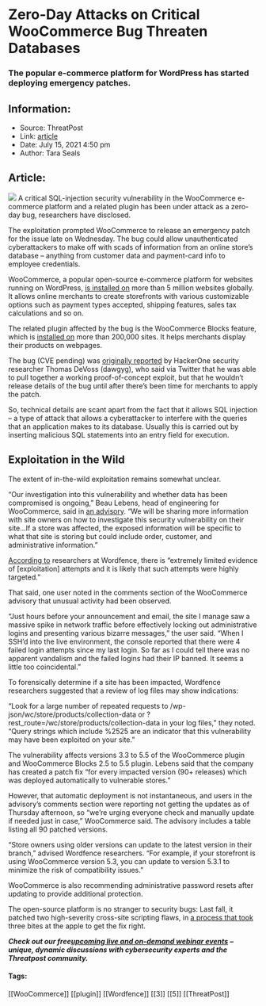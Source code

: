 # Zero-Day Attacks on Critical WooCommerce Bug Threaten Databases
### The popular e-commerce platform for WordPress has started deploying emergency patches.

## Information:
+ Source: ThreatPost
+ Link: [article](https://kasperskycontenthub.com/threatpost-global/?p=167846)
+ Date: July 15, 2021  4:50 pm
+ Author: Tara Seals


## Article:
![](https://media.threatpost.com/wp-content/uploads/sites/103/2021/07/15163744/woocommerce.jpg)
A critical SQL-injection security vulnerability in the WooCommerce e-commerce platform and a related plugin has been under attack as a zero-day bug, researchers have disclosed.


The exploitation prompted WooCommerce to release an emergency patch for the issue late on Wednesday. The bug could allow unauthenticated cyberattackers to make off with scads of information from an online store’s database – anything from customer data and payment-card info to employee credentials.


WooCommerce, a popular open-source e-commerce platform for websites running on WordPress, [is installed on](https://wordpress.org/plugins/woocommerce/) more than 5 million websites globally. It allows online merchants to create storefronts with various customizable options such as payment types accepted, shipping features, sales tax calculations and so on.



The related plugin affected by the bug is the WooCommerce Blocks feature, which is [installed on](https://wordpress.org/plugins/woo-gutenberg-products-block/) more than 200,000 sites. It helps merchants display their products on webpages.


The bug (CVE pending) was [originally reported](https://twitter.com/thedawgyg/status/1415479999705096194) by HackerOne security researcher Thomas DeVoss (dawgyg), who said via Twitter that he was able to pull together a working proof-of-concept exploit, but that he wouldn’t release details of the bug until after there’s been time for merchants to apply the patch.


So, technical details are scant apart from the fact that it allows SQL injection – a type of attack that allows a cyberattacker to interfere with the queries that an application makes to its database. Usually this is carried out by inserting malicious SQL statements into an entry field for execution.


**Exploitation in the Wild**
----------------------------


The extent of in-the-wild exploitation remains somewhat unclear.


“Our investigation into this vulnerability and whether data has been compromised is ongoing,” Beau Lebens, head of engineering for WooCommerce, said in [an advisory](https://woocommerce.com/posts/critical-vulnerability-detected-july-2021/). “We will be sharing more information with site owners on how to investigate this security vulnerability on their site…If a store was affected, the exposed information will be specific to what that site is storing but could include order, customer, and administrative information.”


[According to](https://www.wordfence.com/blog/2021/07/critical-sql-injection-vulnerability-patched-in-woocommerce/) researchers at Wordfence, there is “extremely limited evidence of [exploitation] attempts and it is likely that such attempts were highly targeted.”


That said, one user noted in the comments section of the WooCommerce advisory that unusual activity had been observed.


“Just hours before your announcement and email, the site I manage saw a massive spike in network traffic before effectively locking out administrative logins and presenting various bizarre messages,” the user said. “When I SSH’d into the live environment, the console reported that there were 4 failed login attempts since my last login. So far as I could tell there was no apparent vandalism and the failed logins had their IP banned. It seems a little too coincidental.”


To forensically determine if a site has been impacted, Wordfence researchers suggested that a review of log files may show indications:


“Look for a large number of repeated requests to /wp-json/wc/store/products/collection-data or ?rest\_route=/wc/store/products/collection-data in your log files,” they noted. “Query strings which include %2525 are an indicator that this vulnerability may have been exploited on your site.”


The vulnerability affects versions 3.3 to 5.5 of the WooCommerce plugin and WooCommerce Blocks 2.5 to 5.5 plugin. Lebens said that the company has created a patch fix “for every impacted version (90+ releases) which was deployed automatically to vulnerable stores.”


However, that automatic deployment is not instantaneous, and users in the advisory’s comments section were reporting not getting the updates as of Thursday afternoon, so “we’re urging everyone check and manually update if needed just in case,” WooCommerce said. The advisory includes a table listing all 90 patched versions.


“Store owners using older versions can update to the latest version in their branch,” advised Wordfence researchers. “For example, if your storefront is using WooCommerce version 5.3, you can update to version 5.3.1 to minimize the risk of compatibility issues.”


WooCommerce is also recommending administrative password resets after updating to provide additional protection.


The open-source platform is no stranger to security bugs: Last fall, it patched two high-severity cross-site scripting flaws, in [a process that took](https://threatpost.com/woocommerce-plugin-bug-allows-site-takeover/159364/) three bites at the apple to get the fix right.


***Check out our free***[***upcoming live and on-demand webinar events***](https://threatpost.com/category/webinars/) ***– unique, dynamic discussions with cybersecurity experts and the Threatpost community.***




#### Tags:
[[WooCommerce]] [[plugin]] [[Wordfence]] [[3]] [[5]] [[ThreatPost]]

